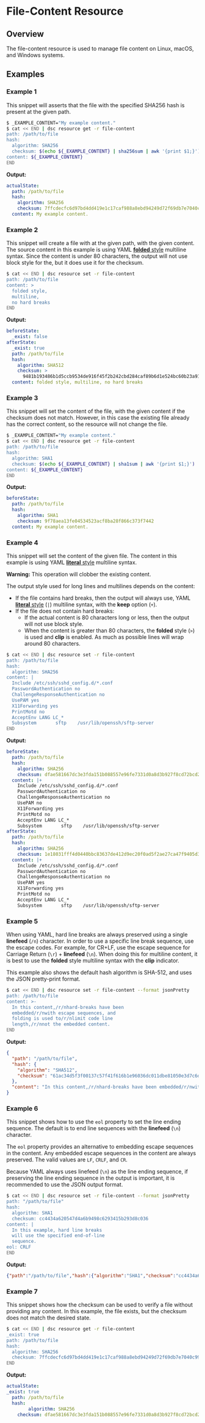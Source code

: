 # File-Content Resource

## Overview

The file-content resource is used to manage file content on Linux, macOS, and Windows systems.

## Examples

### Example 1

This snippet will asserts that the file with the specified SHA256 hash is present at the given path.

```bash
$ _EXAMPLE_CONTENT="My example content."
$ cat << END | dsc resource get -r file-content
path: /path/to/file
hash:
  algorithm: SHA256
  checksum: $(echo ${_EXAMPLE_CONTENT} | sha256sum | awk '{print $1;}')
content: ${_EXAMPLE_CONTENT}
END
```

**Output:**
  
```yaml
actualState:
  path: /path/to/file
  hash:
    algorithm: SHA256
    checksum: 7ffcdecfc6d97bd4dd419e1c17caf988a8ebd94249d72f69db7e7040c9924314
  content: My example content.
```

### Example 2

This snippet will create a file with at the given path, with the given content. The source content
in this example is using YAML [**folded** style](https://yaml.org/spec/1.2.2/#81-block-scalar-styles)
multiline syntax. Since the content is under 80 characters, the output will not use block style for
the, but it does use it for the checksum.

```bash
$ cat << END | dsc resource set -r file-content
path: /path/to/file
content: >
  folded style,
  multiline,
  no hard breaks
END
```

**Output:**
  
```yaml
beforeState:
  _exist: false
afterState:
  _exist: true
  path: /path/to/file
  hash:
    algorithm: SHA512
    checksum: >
      9481b193486b1d5ccb9534de916f45f2b242cbd284caf89b6d1e524bc60b23a91d56a7c83b45a94f45dd990b080021513904791326e41be8367f247398c296f3
  content: folded style, multiline, no hard breaks
```

### Example 3

This snippet will set the content of the file, with the given content if the checksum does not match.
However, in this case the existing file already has the correct content, so the resource will not
change the file.

```bash
$ _EXAMPLE_CONTENT="My example content."
$ cat << END | dsc resource get -r file-content
path: /path/to/file
hash:
  algorithm: SHA1
  checksum: $(echo ${_EXAMPLE_CONTENT} | sha1sum | awk '{print $1;}')
content: ${_EXAMPLE_CONTENT}
END
```

**Output:**
  
```yaml
beforeState:
  path: /path/to/file
  hash:
    algorithm: SHA1
    checksum: 9f78aea13fe04534523acf8ba28f866c373f7442
  content: My example content.
```

### Example 4

This snippet will set the content of the given file. The content in this example is using
YAML [**literal** style](https://yaml.org/spec/1.2.2/#81-block-scalar-styles) multiline syntax.

**Warning:** This operation will clobber the existing content.

The output style used for long lines and multilines depends on the content:

- If the file contains hard breaks, then the output will always use,
  YAML [**literal** style](https://yaml.org/spec/1.2.2/#81-block-scalar-styles) (`|`) multiline
  syntax, with the **keep** option (`+`).
- If the file does not contain hard breaks:
  - If the actual content is 80 characters long or less, then the output will not use block style.
  - When the content is greater than 80 characters, the **folded** style (`>`) is used and **clip**
    is enabled. As much as possible lines will wrap around 80 characters.

```bash
$ cat << END | dsc resource set -r file-content
path: /path/to/file
hash:
  algorithm: SHA256
content: |
  Include /etc/ssh/sshd_config.d/*.conf
  PasswordAuthentication no
  ChallengeResponseAuthentication no
  UsePAM yes
  X11Forwarding yes
  PrintMotd no
  AcceptEnv LANG LC_*
  Subsystem       sftp    /usr/lib/openssh/sftp-server
END
```

**Output:**
  
```yaml
beforeState:
  path: /path/to/file
  hash:
    algorithm: SHA256
    checksum: dfae581667dc3e3fda151b088557e96fe7331d0a8d3b927f8cd72bcd26487060
  content: |+
    Include /etc/ssh/sshd_config.d/*.conf
    PasswordAuthentication no
    ChallengeResponseAuthentication no
    UsePAM no
    X11Forwarding yes
    PrintMotd no
    AcceptEnv LANG LC_*
    Subsystem       sftp    /usr/lib/openssh/sftp-server
afterState:
  path: /path/to/file
  hash:
    algorithm: SHA256
    checksum: 1e18031fff4d0440bbc83637de412d9ec20f0ad5f2ae27ca47f9405d37646297
  content: |+
    Include /etc/ssh/sshd_config.d/*.conf
    PasswordAuthentication no
    ChallengeResponseAuthentication no
    UsePAM yes
    X11Forwarding yes
    PrintMotd no
    AcceptEnv LANG LC_*
    Subsystem       sftp    /usr/lib/openssh/sftp-server
```

### Example 5

When using YAML, hard line breaks are always preserved using a single **linefeed** (`/n`) character.
In order to use a specific line break sequence, use the escape codes. For example, for CR+LF, use
the escape sequence for Carriage Return (`\r`) + **linefeed** (`\n`). When doing this for multiline
content, it is best to use the **folded** style multiline syntax with the **clip** indicator.

This example also shows the default hash algorithm is SHA-512, and uses the JSON pretty-print format.

```bash
$ cat << END | dsc resource set -r file-content --format jsonPretty
path: /path/to/file
content: >-
  In this content,/r/nhard-breaks have been
  embedded/r/nwith escape sequences, and
  folding is used to/r/nlimit code line
  length,/r/nnot the embedded content.
END
```

**Output:**
  
```json
{
  "path": "/path/to/file",
  "hash": {
    "algorithm": "SHA512",
    "checksum": "61ac34d5f3f00137c57f41f616b1e96036dc011dbe81050e3d7c6dc2332ffe99330a7a4eadc60787e96401bf60ae8894fcf3a71330ae72f289481c277deb8378"
  },
  "content": "In this content,/r/nhard-breaks have been embedded/r/nwith escape sequences, and folding is used to/r/nlimit code line length,/r/nnot the embedded content."
}
```

### Example 6

This snippet shows how to use the `eol` property to set the line ending sequence. The default is to
end line sequences with the **linefeed** (`\n`) character.

The `eol` property provides an alternative to embedding escape sequences in the content. Any embedded
escape sequences in the content are always preserved. The valid values are `LF`, `CRLF`, and `CR`.

Because YAML always uses linefeed (`\n`) as the line ending sequence, if preserving the line ending
sequence in the output is important, it is recommended to use the JSON output format.

```bash
$ cat << END | dsc resource set -r file-content --format jsonPretty
path: "/path/to/file"
hash:
  algorithm: SHA1
  checksum: cc4434a620547d4a6b9498c6293415b293d8c036
content: |
  In this example, hard line breaks
  will use the specified end-of-line
  sequence.
eol: CRLF
END
```

**Output:**
  
```json
{"path":"/path/to/file","hash":{"algorithm":"SHA1","checksum":"cc4434a620547d4a6b9498c6293415b293d8c036"},"content":"In this example, hard line breaks\r\nwill use the specified end-of-line\r\nsequence."}
```

### Example 7

This snippet shows how the checksum can be used to verify a file without providing any content. In
this example, the file exists, but the checksum does not match the desired state.

```bash
$ cat << END | dsc resource get -r file-content
_exist: true
path: /path/to/file
hash:
  algorithm: SHA256
  checksum: 7ffcdecfc6d97bd4dd419e1c17caf988a8ebd94249d72f69db7e7040c9924314
END
```

**Output:**
  
```yaml
actualState:
_exist: true
  path: /path/to/file
  hash:
        algorithm: SHA256
    checksum: dfae581667dc3e3fda151b088557e96fe7331d0a8d3b927f8cd72bcd26487060
```

[//]: # (cSpell:ignore multilines, nhard, nlimit, nnot, nwith,)
